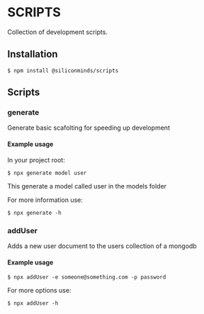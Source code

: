 # SCRIPTS
Collection of development scripts.

## Installation
```console
$ npm install @siliconminds/scripts
```

## Scripts
### generate
Generate basic scafolting for speeding up development

#### Example usage
In your project root:

```console
$ npx generate model user
```
This generate a model called user in the models folder

For more information use:
```console
$ npx generate -h
```

### addUser
Adds a new user document to the users collection of a mongodb

#### Example usage
```console
$ npx addUser -e someone@something.com -p password
```

For more options use:
```console
$ npx addUser -h
```
